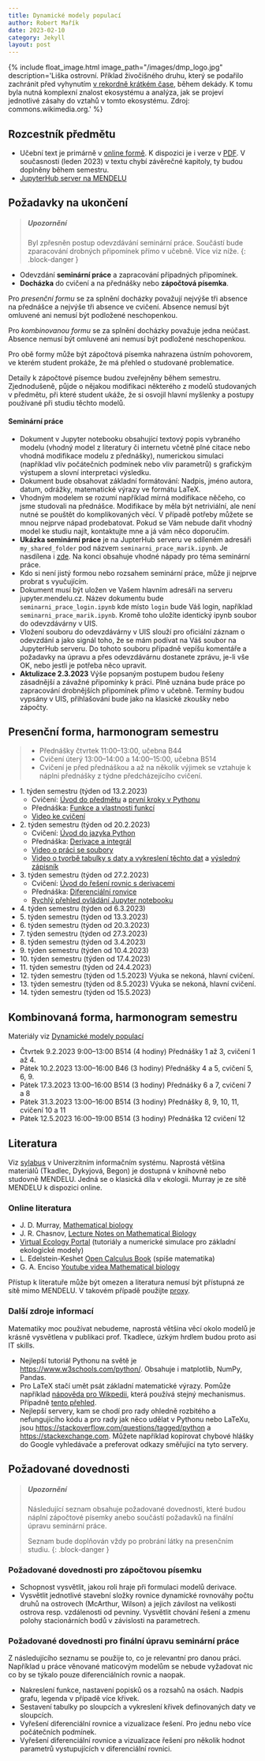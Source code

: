 ```yaml
---
title: Dynamické modely populací
author: Robert Mařík
date: 2023-02-10
category: Jekyll
layout: post
---
```



{% include float_image.html image_path="/images/dmp_logo.jpg" description='Liška ostrovní. Příklad živočišného druhu, který se podařilo zachránit před vyhynutím [v rekordně krátkém čase](https://www.nature.org/en-us/about-us/where-we-work/united-states/california/stories-in-california/endangered-island-foxes-break-record-for-fast-recovery/"), během dekády. K tomu byla nutná komplexní znalost ekosystému a analýza, jak se projeví jednotlivé zásahy do vztahů v tomto ekosystému. Zdroj: commons.wikimedia.org.' %}



## Rozcestník předmětu

-   Učební text je primárně v [online
    formě](https://robert-marik.github.io/dmp). K dispozici je i verze v
    [PDF](https://user.mendelu.cz/marik/dmp/Dynamicke_modely_populaci_text.pdf).
    V současnosti (leden 2023) v textu chybí závěrečné kapitoly, ty
    budou doplněny během semestru.
-   [JupyterHub server na MENDELU](https://jupyter.mendelu.cz)

## Požadavky na ukončení

> ##### Upozornění
>
> Byl zpřesněn postup odevzdávání seminární práce. Součástí bude zparacování drobných připomínek přímo v učebně. Více viz níže.
{: .block-danger }

  * Odevzdání **seminární práce** a zapracování případných připomínek.  
  * **Docházka** do cvičení a na přednášky nebo **zápočtová písemka**.

Pro _presenční formu_ se za splnění docházky považují nejvýše tři absence na přednášce a nejvýše tři absence ve cvičení. Absence nemusí být omluvené ani nemusí být podložené neschopenkou.

Pro _kombinovanou formu_ se za splnění docházky považuje jedna neúčast. Absence nemusí být omluvené ani nemusí být podložené neschopenkou.

Pro obě formy může být zápočtová písemka nahrazena ústním pohovorem, ve kterém student prokáže, že má přehled o studované problematice.

Detaily k zápočtové písemce budou zveřejněny během semestru. Zjednodušeně, půjde o nějakou modifikaci některého z modelů studovaných v předmětu, při které student ukáže, že si osvojil hlavní myšlenky a postupy používané při studiu těchto modelů.


#### Seminární práce

-   Dokument v Jupyter notebooku obsahující textový popis vybraného
    modelu (vhodný model z literatury či internetu včetně plné citace
    nebo vhodná modifikace modelu z přednášky), numerickou simulaci
    (například vliv počátečních podmínek nebo vliv parametrů) s
    grafickým výstupem a slovní interpretaci výsledku.
-   Dokument bude obsahovat základní formátování: Nadpis, jméno autora,
    datum, odrážky, matematické výrazy ve formátu LaTeX.
-   Vhodným modelem se rozumí například mírná modifikace něčeho, co jsme
    studovali na přednášce. Modifikace by měla být netriviální, ale není
    nutné se pouštět do komplikovaných věcí. V případě potřeby můžete se
    mnou nejprve nápad prodebatovat. Pokud se Vám nebude dařit vhodný
    model ke studiu najít, kontaktujte mne a já vám něco doporučím.
-   **Ukázka seminární práce** je na JupterHub serveru ve sdíleném
    adresáři `my_shared_folder` pod názvem
    `seminarni_prace_marik.ipynb`. Je nasdílena i [zde](https://gist.github.com/robert-marik/5f16044072d78c730ee13d58bcd24ff9). Na konci obsahuje vhodné nápady pro téma seminární práce. 
-   Kdo si není jistý formou nebo rozsahem seminární práce, může ji
    nejprve probrat s vyučujícím.
-   Dokument musí být uložen ve Vašem hlavním adresáři na serveru
    jupyter.mendelu.cz. Název dokumentu bude
    `seminarni_prace_login.ipynb` kde místo `login` bude Váš login,
    například `seminarni_prace_marik.ipynb`. Kromě toho uložíte
    identický ipynb soubor do odevzdávárny v UIS.
-   Vložení souboru do odevzdávárny v UIS slouží pro oficiální záznam o
    odevzdání a jako signál toho, že se mám podívat na Váš soubor na
    JupyterHub serveru. Do tohoto souboru případně vepíšu komentáře a
    požadavky na úpravu a přes odevzdávárnu dostanete zprávu, je-li vše
    OK, nebo jestli je potřeba něco upravit.
-   **Aktulizace 2.3.2023** Výše popsaným postupem budou řešeny
    zásadnější a závažné připomínky k práci. Plně uznána bude práce po
    zapracování drobnějších připomínek přímo v učebně. Termíny budou
    vypsány v UIS, přihlašování bude jako na klasické zkoušky nebo
    zápočty.

## Presenční forma, harmonogram semestru

> -   Přednášky čtvrtek 11:00–13:00, učebna B44
> -   Cvičení úterý 13:00–14:00 a 14:00–15:00, učebna B514
> -   Cvičení je před přednáškou a až na několik výjimek se vztahuje k
>     náplni přednášky z týdne předcházejícího cvičení.

<!-- -->

* 1\. týden semestru (týden od 13.2.2023)
  * Cvičení: [Úvod do
        předmětu](https://robert-marik.github.io/dmp/intro.html) a
        [první kroky v
        Pythonu](https://robert-marik.github.io/dmp/Prvni_kroky.html)
  * Přednáška: [Funkce a vlastnosti
        funkcí](https://robert-marik.github.io/dmp/prednaska/01.html)
  * [Video ke cvičení](https://youtu.be/9TORLQb0m-E)
* 2\. týden semestru (týden od 20.2.2023)
  * Cvičení: [Úvod do jazyka Python](https://robert-marik.github.io/dmp/cviceni/cviceni_01.html)
  * Přednáška: [Derivace a integrál](https://robert-marik.github.io/dmp/prednaska/02.html)
  * [Video o práci se soubory](https://youtu.be/-Uq0pUT-n1U)
  * [Video o tvorbě tabulky s daty a vykreslení těchto dat](https://youtu.be/tY23bobO3wA) a [výsledný zápisník](https://gist.github.com/robert-marik/d089a26d1b55f1afa3613c887fad4ad1)
* 3\. týden semestru (týden od 27.2.2023)
  * Cvičení: [Úvod do řešení rovnic s derivacemi](https://robert-marik.github.io/dmp/cviceni/cviceni_02.html)
  * Přednáška: [Diferenciální ronvice](https://robert-marik.github.io/dmp/prednaska/03.html)
  * [Rychlý přehled ovládání Jupyter notebooku](https://robert-marik.github.io/ntb)
* 4\. týden semestru (týden od 6.3.2023)
* 5\. týden semestru (týden od 13.3.2023)
* 6\. týden semestru (týden od 20.3.2023)
* 7\. týden semestru (týden od 27.3.2023)
* 8\. týden semestru (týden od 3.4.2023)
* 9\. týden semestru (týden od 10.4.2023)
* 10\. týden semestru (týden od 17.4.2023)
* 11\. týden semestru (týden od 24.4.2023)
* 12\. týden semestru (týden od 1.5.2023) Výuka se nekoná, hlavní cvičení.
* 13\. týden semestru (týden od 8.5.2023) Výuka se nekoná, hlavní cvičení.
* 14\. týden semestru (týden od 15.5.2023)

## Kombinovaná forma, harmonogram semestru

Materiály viz [Dynamické modely
populací](https://robert-marik.github.io/dmp/intro.html)

-   Čtvrtek 9.2.2023 9:00–13:00 B514 (4 hodiny) Přednášky 1 až 3,
    cvičení 1 až 4.
-   Pátek 10.2.2023 13:00–16:00 B46 (3 hodiny) Přednášky 4 a 5, cvičení
    5, 6, 9.
-   Pátek 17.3.2023 13:00–16:00 B514 (3 hodiny) Přednášky 6 a 7, cvičení
    7 a 8
-   Pátek 31.3.2023 13:00–16:00 B514 (3 hodiny) Přednášky 8, 9, 10, 11,
    cvičení 10 a 11
-   Pátek 12.5.2023 16:00–19:00 B514 (3 hodiny) Přednáška 12 cvičení 12

## Literatura

Viz [sylabus](https://is.mendelu.cz/katalog/syllabus.pl?predmet=140853)
v Univerzitním informačním systému. Naprostá většina materiálů (Tkadlec,
Dykyjová, Begon) je dostupná v knihovně nebo studovně MENDELU. Jedná se
o klasická díla v ekologii. Murray je ze sítě MENDELU k dispozici
online.

### Online literatura

-   J. D. Murray, [Mathematical
    biology](https://link.springer.com/book/10.1007/b98868)
-   J. R. Chasnov, [Lecture Notes on Mathematical
    Biology](https://www.math.hkust.edu.hk/~machas/mathematical-biology.pdf)
-   [Virtual Ecology
    Portal](http://ecovirtual.ib.usp.br/doku.php?id=en:ecovirt:start)
    (tutoriály a numerické simulace pro základní ekologické modely)
-   L. Edelstein-Keshet [Open Calculus
    Book](https://personal.math.ubc.ca/~keshet/keshet.html) (spíše
    matematika)
-   G. A. Enciso [Youtube videa Mathematical
    biology](https://www.youtube.com/playlist?list=PLqOZ6FD_RQ7lnGZ7fkn503y_7U4rrJ-Se)

Přístup k literatuře může být omezen a literatura nemusí být přístupná
ze sítě mimo MENDELU. V takovém případě použijte
[proxy](http://proxy.mendelu.cz).

### Další zdroje informací

Matematiky moc používat nebudeme, naprostá většina věcí okolo modelů je krásně vysvětlena v publikaci prof. Tkadlece, úzkým hrdlem budou proto asi IT skills.

* Nejlepší tutoriál Pythonu na světě je <https://www.w3schools.com/python/>. Obsahuje i matplotlib, NumPy, Pandas. 
* Pro LaTeX stačí umět psát základní matematické výrazy. Pomůže například [nápověda pro Wikpedii](https://cs.wikipedia.org/wiki/N%C3%A1pov%C4%9Bda:Matematick%C3%A9_vzorce), která používá stejný mechanismus. Případně [tento přehled](https://user.mendelu.cz/marik/am/slidy/latex/).
* Nejlepší servery, kam se chodí pro rady ohledně rozbitého a nefungujícího kódu a pro rady jak něco udělat v Pythonu nebo LaTeXu, jsou <https://stackoverflow.com/questions/tagged/python> a <https://stackexchange.com>. Můžete například kopírovat chybové hlášky do Google vyhledávače a preferovat odkazy směřující na tyto servery.

## Požadované dovednosti 

> ##### Upozornění
>
>Následující seznam obsahuje požadované dovednosti, které budou náplní zápočtové písemky anebo součástí požadavků na finální úpravu seminární práce. 
>
>Seznam bude doplňován vždy po probrání látky na presenčním studiu.
{: .block-danger }

### Požadované dovednosti pro zápočtovou písemku

* Schopnost vysvětlit, jakou roli hraje při formulaci modelů derivace.
* Vysvětlit jednotlivé stavební složky rovnice dynamické rovnováhy počtu druhů na ostrovech (McArthur, Wilson) a jejich závilost na velikosti ostrova resp. vzdálenosti od pevniny. Vysvětlit chování řešení a zmenu polohy stacionárních bodů v závislosti na parametrech. 

### Požadované dovednosti pro finální úpravu seminární práce

Z následujícího seznamu se použije to, co je relevantní pro danou práci. Například u práce věnované maticovým modelům se nebude vyžadovat nic co by se týkalo pouze diferenciálních rovnic a naopak.

* Nakreslení funkce, nastavení popisků os a rozsahů na osách. Nadpis grafu, legenda v případě více křivek.
* Sestavení tabulky po sloupcích a vykreslení křivek definovaných daty ve sloupcích.
* Vyřešení diferenciální rovnice a vizualizace řešení. Pro jednu nebo více počátečních podmínek.
* Vyřešení diferenciální rovnice a vizualizace řešení pro několik hodnot parametrů vystupujících v diferenciální rovnici. 


